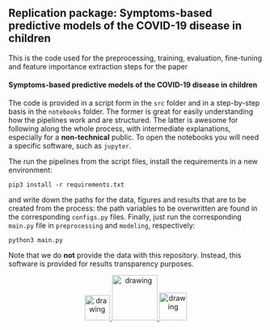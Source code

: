 ## Replication package: Symptoms-based predictive models of the COVID-19 disease in children

This is the code used for the preprocessing, training, evaluation, fine-tuning and feature importance 
extraction steps for the paper

#### Symptoms-based predictive models of the COVID-19 disease in children

The code is provided in a script form in the `src` folder and in a step-by-step basis in the `notebooks` folder. The
former is great for easily understanding how the pipelines work and are structured. The latter is awesome for following
along the whole process, with intermediate explanations, especially for a **non-technical** public. To open the notebooks
you will need a specific software, such as `jupyter`.

The run the pipelines from the script files, install the requirements in a new environment:

```
pip3 install -r requirements.txt
```
and write down the paths for the data, figures and results that are to be created
from the process: the path variables to be overwritten are found in the corresponding `configs.py` files.
Finally, just run the corresponding `main.py` file in `preprocessing` and `modeling`,
respectively:

```
python3 main.py
```

Note that we do **not** provide the data with this repository. Instead, this software is provided for
results transparency purposes.

<p align="center">
    <a href="https://www.upc.edu/en">
        <img src="https://upload.wikimedia.org/wikipedia/commons/thumb/9/97/Logo_UPC.svg/2048px-Logo_UPC.svg.png" alt="drawing" width="50"/>
    </a>
    <a href="https://biocomsc.upc.edu/en">
        <img src="https://biocomsc.upc.edu/en/Logo_2014SGR1093_BIOCOMSC.jpg" alt="drawing" width="90"/>
    </a>
    <a href="https://www.copedicat.cat/">
        <img src="https://pbs.twimg.com/profile_images/1309527192381067270/6zbTWN-M_400x400.jpg" alt="drawing" width="55"/>
    </a>
</p>